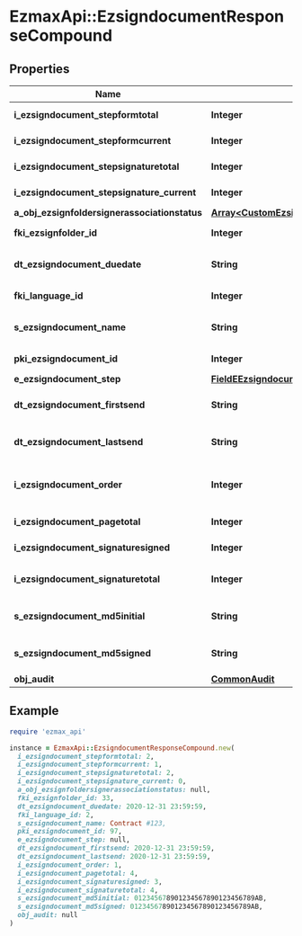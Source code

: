 # EzmaxApi::EzsigndocumentResponseCompound

## Properties

| Name | Type | Description | Notes |
| ---- | ---- | ----------- | ----- |
| **i_ezsigndocument_stepformtotal** | **Integer** | The total number of steps in the form filling phase |  |
| **i_ezsigndocument_stepformcurrent** | **Integer** | The current step in the form filling phase |  |
| **i_ezsigndocument_stepsignaturetotal** | **Integer** | The total number of steps in the signature filling phase |  |
| **i_ezsigndocument_stepsignature_current** | **Integer** | The current step in the signature phase |  |
| **a_obj_ezsignfoldersignerassociationstatus** | [**Array&lt;CustomEzsignfoldersignerassociationstatusResponse&gt;**](CustomEzsignfoldersignerassociationstatusResponse.md) |  |  |
| **fki_ezsignfolder_id** | **Integer** | The unique ID of the Ezsignfolder |  |
| **dt_ezsigndocument_duedate** | **String** | The maximum date and time at which the Ezsigndocument can be signed. |  |
| **fki_language_id** | **Integer** | The unique ID of the Language.  Valid values:  |Value|Description| |-|-| |1|French| |2|English| |  |
| **s_ezsigndocument_name** | **String** | The name of the document that will be presented to Ezsignfoldersignerassociations |  |
| **pki_ezsigndocument_id** | **Integer** | The unique ID of the Ezsigndocument |  |
| **e_ezsigndocument_step** | [**FieldEEzsigndocumentStep**](FieldEEzsigndocumentStep.md) |  |  |
| **dt_ezsigndocument_firstsend** | **String** | The date and time when the Ezsigndocument was first sent. |  |
| **dt_ezsigndocument_lastsend** | **String** | The date and time when the Ezsigndocument was sent the last time. |  |
| **i_ezsigndocument_order** | **Integer** | The order in which the Ezsigndocument will be presented to the signatory in the Ezsignfolder. |  |
| **i_ezsigndocument_pagetotal** | **Integer** | The number of pages in the Ezsigndocument. |  |
| **i_ezsigndocument_signaturesigned** | **Integer** | The number of signatures that were signed in the document. |  |
| **i_ezsigndocument_signaturetotal** | **Integer** | The number of total signatures that were requested in the Ezsigndocument. |  |
| **s_ezsigndocument_md5initial** | **String** | MD5 Hash of the initial PDF Document before signatures were applied to it. |  |
| **s_ezsigndocument_md5signed** | **String** | MD5 Hash of the final PDF Document after all signatures were applied to it. |  |
| **obj_audit** | [**CommonAudit**](CommonAudit.md) |  |  |

## Example

```ruby
require 'ezmax_api'

instance = EzmaxApi::EzsigndocumentResponseCompound.new(
  i_ezsigndocument_stepformtotal: 2,
  i_ezsigndocument_stepformcurrent: 1,
  i_ezsigndocument_stepsignaturetotal: 2,
  i_ezsigndocument_stepsignature_current: 0,
  a_obj_ezsignfoldersignerassociationstatus: null,
  fki_ezsignfolder_id: 33,
  dt_ezsigndocument_duedate: 2020-12-31 23:59:59,
  fki_language_id: 2,
  s_ezsigndocument_name: Contract #123,
  pki_ezsigndocument_id: 97,
  e_ezsigndocument_step: null,
  dt_ezsigndocument_firstsend: 2020-12-31 23:59:59,
  dt_ezsigndocument_lastsend: 2020-12-31 23:59:59,
  i_ezsigndocument_order: 1,
  i_ezsigndocument_pagetotal: 4,
  i_ezsigndocument_signaturesigned: 3,
  i_ezsigndocument_signaturetotal: 4,
  s_ezsigndocument_md5initial: 012345678901234567890123456789AB,
  s_ezsigndocument_md5signed: 012345678901234567890123456789AB,
  obj_audit: null
)
```

